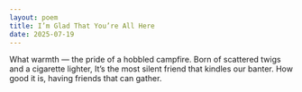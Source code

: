 ```yaml
---
layout: poem
title: I’m Glad That You’re All Here
date: 2025-07-19
---
```

What warmth — 
the pride of a hobbled campfire.
Born of scattered twigs 
and a cigarette lighter,
It’s the most silent friend 
that kindles our banter.
How good it is,
having friends that can gather. 
